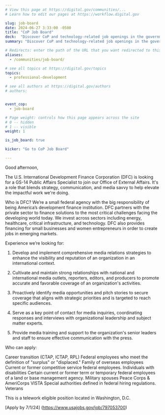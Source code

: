 ```yaml
---
# View this page at https://digital.gov/communities/...
# Learn how to edit our pages at https://workflow.digital.gov

slug: job-board
date: 2024-06-27 3:33:00 -0500
title: "CoP Job Board"
deck:  "Discover CoP and technology-related job openings in the government gathered by our CoP members."
summary: "Discover CoP and technology-related job openings in the government, gathered by our CoP members."

# Redirects: enter the path of the URL that you want redirected to this page
aliases:
  - /communities/job-board/

# see all topics at https://digital.gov/topics
topics:
  - professional-development

# see all authors at https://digital.gov/authors
# authors:


event_cop:
  - job-board

# Page weight: controls how this page appears across the site
# 0 -- hidden
# 1 -- visible
weight: 1

is_job_board: true

kicker: "Go to CoP Job Board"

---
```


Good afternoon,



The U.S. International Development Finance Corporation (DFC) is looking for a GS-14 Public Affairs Specialist to join our Office of External Affairs. It's a role that blends strategy, communication, and media savvy to help elevate the impactful work we're doing.



Who is DFC? We’re a small federal agency with the big responsibility of being America’s development finance institution. DFC partners with the private sector to finance solutions to the most critical challenges facing the developing world today. We invest across sectors including energy, healthcare, critical infrastructure, and technology. DFC also provides financing for small businesses and women entrepreneurs in order to create jobs in emerging markets.



Experience we’re looking for:



1) Develop and implement comprehensive media relations strategies to enhance the visibility and reputation of an organization in an international context.

2) Cultivate and maintain strong relationships with national and international media outlets, reporters, editors, and producers to promote accurate and favorable coverage of an organization's activities.

3) Proactively identify media opportunities and pitch stories to secure coverage that aligns with strategic priorities and is targeted to reach specific audiences.

4) Serve as a key point of contact for media inquiries, coordinating responses and interviews with organizational leadership and subject matter experts.

5) Provide media training and support to the organization's senior leaders and staff to ensure effective communication with the press.



Who can apply:



Career transition (CTAP, ICTAP, RPL)
Federal employees who meet the definition of "surplus" or "displaced."
Family of overseas employees
Current or former competitive service federal employees.
Individuals with disabilities
Certain current or former term or temporary federal employees of a land or base management agency.
Military spouses
Peace Corps & AmeriCorps VISTA
Special authorities defined in federal hiring regulations.
Veterans


This is a telework eligible position located in Washington, D.C.



[Apply by 7/1/24] (https://www.usajobs.gov/job/797053700)